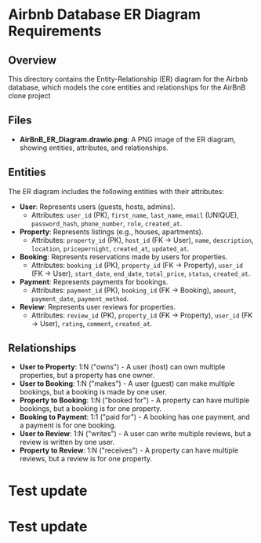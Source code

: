 # Airbnb Database ER Diagram Requirements

## Overview

This directory contains the Entity-Relationship (ER) diagram for the Airbnb database, which models the core entities and relationships for the AirBnB clone project

## Files
- **AirBnB_ER_Diagram.drawio.png**: A PNG image of the ER diagram, showing entities, attributes, and relationships.

## Entities
The ER diagram includes the following entities with their attributes:
- **User**: Represents users (guests, hosts, admins).
  - Attributes: `user_id` (PK), `first_name`, `last_name`, `email` (UNIQUE), `password_hash`, `phone_number`, `role`, `created_at`.
- **Property**: Represents listings (e.g., houses, apartments).
  - Attributes: `property_id` (PK), `host_id` (FK -> User), `name`, `description`, `location`, `pricepernight`, `created_at`, `updated_at`.
- **Booking**: Represents reservations made by users for properties.
  - Attributes: `booking_id` (PK), `property_id` (FK -> Property), `user_id` (FK -> User), `start_date`, `end_date`, `total_price`, `status`, `created_at`.
- **Payment**: Represents payments for bookings.
  - Attributes: `payment_id` (PK), `booking_id` (FK -> Booking), `amount`, `payment_date`, `payment_method`.
- **Review**: Represents user reviews for properties.
  - Attributes: `review_id` (PK), `property_id` (FK -> Property), `user_id` (FK -> User), `rating`, `comment`, `created_at`.

## Relationships
- **User to Property**: 1:N ("owns") - A user (host) can own multiple properties, but a property has one owner.
- **User to Booking**: 1:N ("makes") - A user (guest) can make multiple bookings, but a booking is made by one user.
- **Property to Booking**: 1:N ("booked for") - A property can have multiple bookings, but a booking is for one property.
- **Booking to Payment**: 1:1 ("paid for") - A booking has one payment, and a payment is for one booking.
- **User to Review**: 1:N ("writes") - A user can write multiple reviews, but a review is written by one user.
- **Property to Review**: 1:N ("receives") - A property can have multiple reviews, but a review is for one property.
# Test update
# Test update
